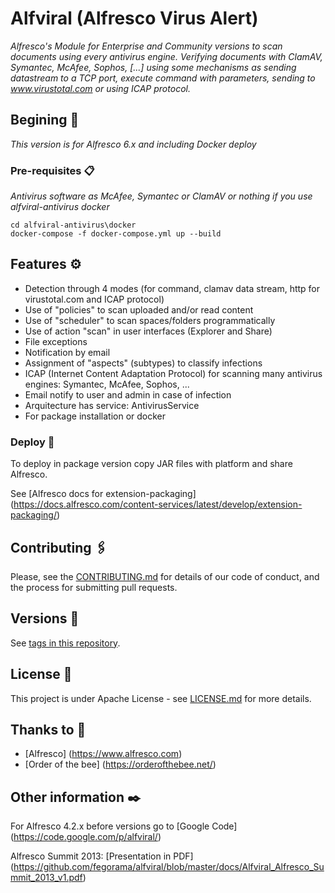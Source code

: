 # Alfviral (Alfresco Virus Alert)

_Alfresco's Module for Enterprise and Community versions to scan documents using every antivirus engine. Verifying documents with ClamAV, Symantec, McAfee, Sophos, [...] using some mechanisms as sending datastream to a TCP port, execute command with parameters, sending to www.virustotal.com or using ICAP protocol._

## Begining 🚀

_This version is for Alfresco 6.x and including Docker deploy_

### Pre-requisites 📋

_Antivirus software as McAfee, Symantec or ClamAV or nothing if you use alfviral-antivirus docker_

```
cd alfviral-antivirus\docker
docker-compose -f docker-compose.yml up --build
```

## Features ⚙️

* Detection through 4 modes (for command, clamav data stream, http for virustotal.com and ICAP protocol)
* Use of "policies" to scan uploaded and/or read content
* Use of "scheduler" to scan spaces/folders programmatically
* Use of action "scan" in user interfaces (Explorer and Share)
* File exceptions
* Notification by email
* Assignment of "aspects" (subtypes) to classify infections
* ICAP (Internet Content Adaptation Protocol) for scanning many antivirus engines: Symantec, McAfee, Sophos, ...
* Email notify to user and admin in case of infection
* Arquitecture has service: AntivirusService
* For package installation or docker

### Deploy 🔧

To deploy in package version copy JAR files with platform and share Alfresco. 

See [Alfresco docs for extension-packaging] (https://docs.alfresco.com/content-services/latest/develop/extension-packaging/)

## Contributing 🖇️

Please, see the [CONTRIBUTING.md](https://github.com/fegorama/alfviral/blob/master/CONTRIBUTING.md) for details of our code of conduct, and the process for submitting pull requests.

## Versions 📌

See [tags in this repository](https://github.com/fegorama/alfviral/tags).

## License 📄

This project is under Apache License - see [LICENSE.md](LICENSE.md) for more details.

## Thanks to 🎁

* [Alfresco] (https://www.alfresco.com)
* [Order of the bee] (https://orderofthebee.net/)

## Other information ✒️

For Alfresco 4.2.x before versions go to [Google Code] (https://code.google.com/p/alfviral/)

Alfresco Summit 2013: [Presentation in PDF] (https://github.com/fegorama/alfviral/blob/master/docs/Alfviral_Alfresco_Summit_2013_v1.pdf)
